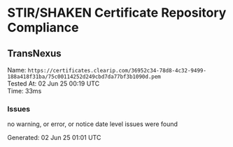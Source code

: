 # STIR/SHAKEN Certificate Repository Compliance

## TransNexus

Name: `https://certificates.clearip.com/36952c34-78d8-4c32-9499-188a418f31ba/75c00114252d249cbd7da77bf3b1090d.pem`\
Tested At: 02 Jun 25 00:19 UTC\
Time: 33ms

### Issues

no warning, or error, or notice date level issues were found

Generated: 02 Jun 25 01:01 UTC